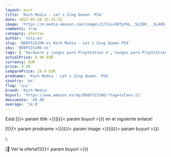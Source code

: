 ```yaml
---
layout: post
title: 'Koch Media - Let s Sing Queen  PS4'
date: 2022-05-28 15:16:52
image: 'https://m.media-amazon.com/images/I/51ovV8TpYHL._SL500_._SL400_.jpg'
comments: true
category: ofertas
author: 'tole.es'
slug: 'B08F515JH6-es Koch Media - Let s Sing Queen PS4'
sku: 'B08F515JH6-es'
tags: [ 'Hardware y juegos para PlayStation 4','Juegos para PlayStation 4','Videojuegos','koch media','ps4','🇪🇸', ]
actualPrice: 9.99 EUR
currency: EUR
price: 9.99
comparePrice: 19.9 EUR
prodname: 'Koch Media - Let s Sing Queen  PS4'
country: 'es'
flag: '🇪🇸'
brand: 'Koch Media'
buyurl: 'https://www.amazon.es/dp/B08F515JH6/?tag=tolees-21'
descuento: '49.80'
average: '14.0'
---
```


Está [{{< param title >}}]({{< param buyurl >}}) en el siguiente enlace!

[![{{< param prodname >}}]({{< param image >}})]({{< param buyurl >}})

ℹ️:


[🛒 Ver la oferta!!]({{< param buyurl >}})
